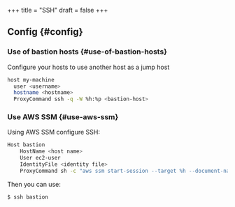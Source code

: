 +++
title = "SSH"
draft = false
+++

## Config {#config}


### Use of bastion hosts {#use-of-bastion-hosts}

Configure your hosts to use another host as a jump host

```sh
host my-machine
  user <username>
  hostname <hostname>
  ProxyCommand ssh -q -W %h:%p <bastion-host>
```


### Use AWS SSM {#use-aws-ssm}

Using AWS SSM configure SSH:

```sh
Host bastion
    HostName <host name>
    User ec2-user
    IdentityFile <identity file>
    ProxyCommand sh -c "aws ssm start-session --target %h --document-name AWS-StartSSHSession --parameters 'portNumber=%p'"
```

Then you can use:

```sh
$ ssh bastion
```